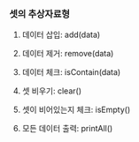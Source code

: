 ### 셋의 추상자료형

1. 데이터 삽입: add(data)

2. 데이터 제거: remove(data)

3. 데이터 체크: isContain(data)

4. 셋 비우기: clear()

5. 셋이 비어있는지 체크: isEmpty()

6. 모든 데이터 출력: printAll()
